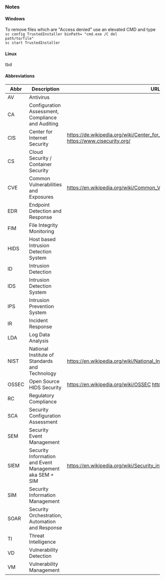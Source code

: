 
### Notes ###

#### Windows ####

To remove files which are "Access denied" use an elevated CMD and type  
  <code>sc config TrustedInstaller binPath= "cmd.exe /C del path/to/file"</code>  
  <code>sc start TrustedInstaller</code>

#### Linux ####

tbd

#### Abbreviations ####

|Abbr|Description|URLs|
|-----|-----------|----|
|AV   |Antivirus||
|CA   |Configuration Assessment, Compliance and Auditing||
|CIS  |Center for Internet Security|https://de.wikipedia.org/wiki/Center_for_Internet_Security https://www.cisecurity.org/|
|CS   |Cloud Security / Container Security||
|CVE  |Common Vulnerabilities and Exposures|https://en.wikipedia.org/wiki/Common_Vulnerabilities_and_Exposures|
|EDR  |Endpoint Detection and Response||
|FIM  |File Integrity Monitoring||
|HIDS |Host based Intrusion Detection System||
|ID   |Intrusion Detection||
|IDS  |Intrusion Detection System||
|IPS  |Intrusion Prevention System||
|IR   |Incident Response||
|LDA  |Log Data Analysis||
|NIST |National Institute of Standards and Technology|https://en.wikipedia.org/wiki/National_Institute_of_Standards_and_Technology|
|OSSEC|Open Source HIDS Security|https://en.wikipedia.org/wiki/OSSEC https://www.ossec.net/|
|RC   |Regulatory Compliance||
|SCA  |Security Configuration Assessment||
|SEM  |Security Event Management||
|SIEM |Security Information and Event Management aka SEM + SIM |https://en.wikipedia.org/wiki/Security_information_and_event_management|
|SIM  |Security Information Management||
|SOAR |Security Orchestration, Automation and Response||
|TI   |Threat Intelligence||
|VD   |Vulnerability Detection||
|VM   |Vulnerability Management||



